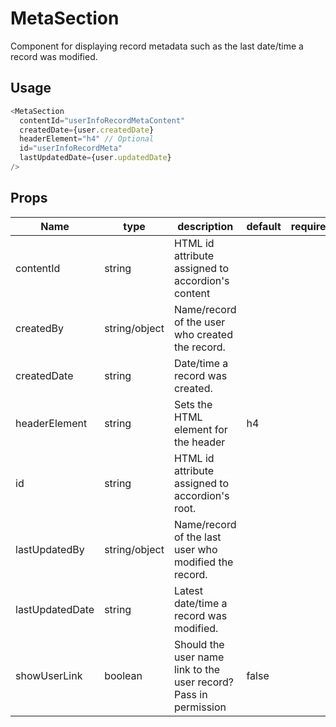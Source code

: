 # MetaSection
Component for displaying record metadata such as the last date/time a record was modified.

## Usage
```js
<MetaSection
  contentId="userInfoRecordMetaContent"
  createdDate={user.createdDate}
  headerElement="h4" // Optional
  id="userInfoRecordMeta"
  lastUpdatedDate={user.updatedDate}
/>
```

## Props
Name | type | description | default | required
--- | --- | --- | --- | ---
contentId | string | HTML id attribute assigned to accordion's content |  |
createdBy | string/object | Name/record of the user who created the record. |  |
createdDate | string | Date/time a record was created. |  |
headerElement | string | Sets the HTML element for the header | h4 |
id | string | HTML id attribute assigned to accordion's root. |  |
lastUpdatedBy | string/object | Name/record of the last user who modified the record. |  |
lastUpdatedDate | string | Latest date/time a record was modified. |  |
showUserLink | boolean | Should the user name link to the user record? Pass in permission | false |
